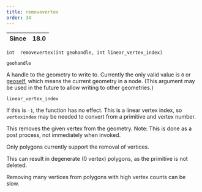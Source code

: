```yaml
---
title: removevertex
order: 34
---
```

| Since | 18.0 |
| --- | --- |

`int  removevertex(int geohandle, int linear_vertex_index)`

`geohandle`

A handle to the geometry to write to. Currently the only valid value is `0` or [geoself](geoself.html "Returns a handle to the current geometry."), which means the current geometry in a node. (This argument may be used in the future to allow writing to other geometries.)

`linear_vertex_index`

If this is `-1`, the function has no effect. This is a linear
vertex index, so `vertexindex` may be needed to convert from
a primitive and vertex number.

This removes the given vertex from the geometry. Note: This is done as
a post process, not immediately when invoked.

Only polygons currently support the removal of vertices.

This can result in degenerate (0 vertex) polygons, as the primitive
is not deleted.

Removing many vertices from polygons with high vertex counts can be slow.
